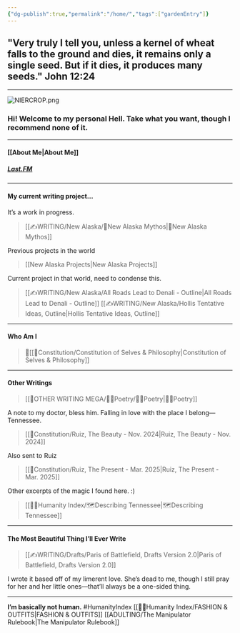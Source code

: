 ```yaml
---
{"dg-publish":true,"permalink":"/home/","tags":["gardenEntry"]}
---
```



## "Very truly I tell you, unless a kernel of wheat falls to the ground and dies, it remains only a single seed. But if it dies, it produces many seeds." John 12:24
- - - 

![NIERCROP.png](/img/user/Z-Images/NIERCROP.png)
### Hi! Welcome to my personal Hell. Take what you want, though I recommend none of it.
- - - 
#### **[[About Me\|About Me]]**
##### [Last.FM](https://www.last.fm/user/AnIntenseAugust)

- - -
#### My current writing project…
It’s a work in progress.
>[[✍WRITING/New Alaska/🔗New Alaska Mythos\|🔗New Alaska Mythos]]

Previous projects in the world
>[[New Alaska Projects\|New Alaska Projects]]

Current project in that world, need to condense this.
>[[✍WRITING/New Alaska/All Roads Lead to Denali - Outline\|All Roads Lead to Denali - Outline]]
>[[✍WRITING/New Alaska/Hollis Tentative Ideas, Outline\|Hollis Tentative Ideas, Outline]]

- - -

#### **Who Am I**
>📜[[📃Constitution/Constitution of Selves & Philosophy\|Constitution of Selves & Philosophy]]

- - -

#### **Other Writings**
>[[👼OTHER WRITING MEGA/👩‍🎤Poetry/👩‍🎤Poetry\|👩‍🎤Poetry]]

A note to my doctor, bless him. Falling in love with the place I belong—Tennessee. 
>[[📃Constitution/Ruiz, The Beauty - Nov. 2024\|Ruiz, The Beauty - Nov. 2024]]

Also sent to Ruiz
>[[📃Constitution/Ruiz, The Present - Mar. 2025\|Ruiz, The Present - Mar. 2025]]

Other excerpts of the magic I found here. :)
>[[🤸‍♀️Humanity Index/🗺️Describing Tennessee\|🗺️Describing Tennessee]]


- - -

#### **The Most Beautiful Thing I’ll Ever Write**
>[[✍WRITING/Drafts/Paris of Battlefield, Drafts Version 2.0\|Paris of Battlefield, Drafts Version 2.0]]

I wrote it based off of my limerent love. She’s dead to me, though I still pray for her and her little ones—that’ll always be a one-sided thing. 
- -  - 
**I’m basically not human.**
#HumanityIndex 
[[🤸‍♀️Humanity Index/FASHION & OUTFITS\|FASHION & OUTFITS]]
[[ADULTING/The Manipulator Rulebook\|The Manipulator Rulebook]]


